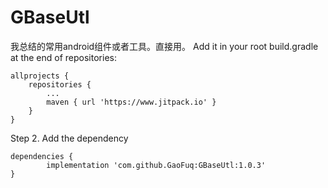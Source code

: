 # GBaseUtl
我总结的常用android组件或者工具。直接用。
Add it in your root build.gradle at the end of repositories:

	allprojects {
		repositories {
			...
			maven { url 'https://www.jitpack.io' }
		}
	}
Step 2. Add the dependency

	dependencies {
	        implementation 'com.github.GaoFuq:GBaseUtl:1.0.3'
	}
